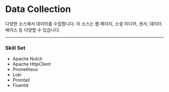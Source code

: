 # Data Collection
다양한 소스에서 데이터를 수집합니다. 이 소스는 웹 페이지, 소셜 미디어, 센서, 데이터베이스 등 다양할 수 있습니다.

---


### Skill Set
- Apache Nutch
- Apache HttpClient
- Prometheus
- Loki
- Promtail
- Fluentd